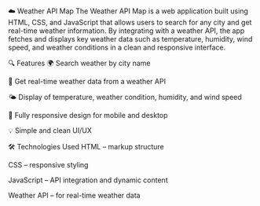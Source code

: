☁️ Weather API Map
The Weather API Map is a web application built using HTML, CSS, and JavaScript that allows users to search for any city and get real-time weather information. By integrating with a weather API, the app fetches and displays key weather data such as temperature, humidity, wind speed, and weather conditions in a clean and responsive interface.

🔍 Features
🌍 Search weather by city name

📡 Get real-time weather data from a weather API

🌤️ Display of temperature, weather condition, humidity, and wind speed

📱 Fully responsive design for mobile and desktop

💡 Simple and clean UI/UX

🛠️ Technologies Used
HTML – markup structure

CSS – responsive styling

JavaScript – API integration and dynamic content

Weather API – for real-time weather data
